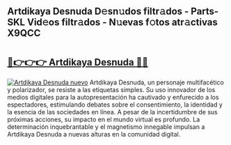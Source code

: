 ## Artdikaya Desnuda D𝚎sn𝚞dos filtr𝚊dos - Parts-SKL Vid𝚎os filtr𝚊dos - N𝚞evas f𝚘tos atr𝚊ctivas X9QCC

# <h2><a href="http://mbdwwmw.tromn.icu/?c=Artdikaya+Desnuda">🔗👉👉👉 Artdikaya Desnuda 🔗🔗</a></h2>

[![Artdikaya Desnuda nuevo](https://i.imgur.com/pEAQMta.gif)](http://mbdwwmw.tromn.icu/?c=Artdikaya+Desnuda)
Artdikaya Desnuda, un personaje multifacético y polarizador, se resiste a las etiquetas simples. Su uso innovador de los medios digitales para la autopresentación ha cautivado y enfurecido a los espectadores, estimulando debates sobre el consentimiento, la identidad y la esencia de las sociedades en línea. A pesar de la incertidumbre de sus próximas acciones, su impacto en el mundo virtual es profundo. La determinación inquebrantable y el magnetismo innegable impulsan a Artdikaya Desnuda a nuevas alturas en la comunidad digital.
